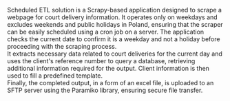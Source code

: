 Scheduled ETL solution is a Scrapy-based application designed to scrape a webpage for court delivery information. It operates only on weekdays and excludes weekends and public holidays in Poland, ensuring that the scraper can be easily scheduled using a cron job on a server. The application checks the current date to confirm it is a weekday and not a holiday before proceeding with the scraping process.
<br>
It extracts necessary data related to court deliveries for the current day and uses the client's reference number to query a database, retrieving additional information required for the output. Client information is then used to fill a predefined template.
<br>
Finally, the completed output, in a form of an excel file, is uploaded to an SFTP server using the Paramiko library, ensuring secure file transfer.
